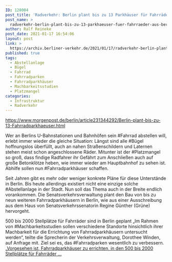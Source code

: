 ```yaml
---
ID: 128004
post_title: 'Radverkehr: Berlin plant bis zu 13 Parkhäuser für Fahrräder, aus Berliner Morgenpost'
post_name: >
  radverkehr-berlin-plant-bis-zu-13-parkhaeuser-fuer-fahrraeder-aus-berliner-morgenpost
author: Ralf Reineke
post_date: 2021-01-17 16:54:06
layout: post
link: >
  https://archiv.berliner-verkehr.de/2021/01/17/radverkehr-berlin-plant-bis-zu-13-parkhaeuser-fuer-fahrraeder-aus-berliner-morgenpost/
published: true
tags:
  - Abstellanlage
  - Bügel
  - Fahrrad
  - Fahrradparken
  - Fahrradparkhäuser
  - Machbarkeitsstudien
  - Platzmangel
categories:
  - Infrastruktur
  - Radverkehr
---
```

https://www.morgenpost.de/berlin/article231344292/Berlin-plant-bis-zu-13-Fahrradparkhaeuser.html

Wer an Berlins U-Bahnstationen und Bahnhöfen sein #Fahrrad abstellen will, erlebt immer wieder die gleiche Situation: Längst sind alle #Bügel hoffnungslos überfüllt, auch an nahen Straßenschildern und Laternen stehen meist schon angeschlossene Räder. Mitunter ist der #Platzmangel so groß, dass findige Radfahrer ihr Gefährt zum Anschließen auch auf große Betonklötze heben, wie immer wieder am Hauptbahnhof zu sehen ist. Abhilfe sollen nun #Fahrradparkhäuser schaffen.

Seit Jahren gibt es mehr oder weniger konkrete Pläne für diese Unterstände in Berlin. Bis heute allerdings existiert nicht eine einzige solche #Abstellanlage in der Stadt. Nun soll das Thema auch in der Breite endlich vorankommen. Die Senatsverkehrsverwaltung plant den Bau von bis zu neun weiteren Fahrradparkhäusern in Berlin, wie aus einer Ausschreibung aus dem Haus von Senatsverkehrssenatorin Regine Günther (Grüne) hervorgeht.

500 bis 2000 Stellplätze für Fahrräder sind in Berlin geplant
„Im Rahmen von #Machbarkeitsstudien sollen verschiedene Standorte hinsichtlich ihrer Machbarkeit für die Errichtung von Fahrradparkhäusern untersucht werden“, teilte die Sprecherin der Verkehrsverwaltung, Dorothee Winden, auf Anfrage mit. Ziel sei es, das #Fahrradparken wesentlich zu verbessern. „<a href="https://www.morgenpost.de/berlin/article231344292/Berlin-plant-bis-zu-13-Fahrradparkhaeuser.html">Vorgesehen ist, Fahrradparkhäuser zu errichten, in den 500 bis 2000 Stellplätze für Fahrräder ...</a>